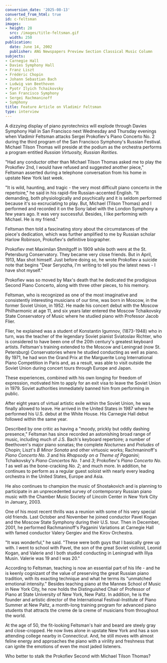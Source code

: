 ```yaml
---
conversion_date: '2025-08-13'
converted_from_html: true
id: c-feltsman
images:
- height: 28
  src: /images/title-feltsman.gif
  width: 250
publication:
  date: June 14, 2002
  publisher: ANG Newspapers Preview Section Classical Music Column
subjects:
- Carnegie Hall
- Davies Symphony Hall
- Franz Liszt
- Frédéric Chopin
- Johann Sebastian Bach
- Ludwig van Beethoven
- Pyotr Ilyich Tchaikovsky
- San Francisco Symphony
- Sergei Rachmaninoff
- Symphony
title: Feature Article on Vladimir Feltsman
type: interview
---
```



A dizzying display of piano pyrotechnics will explode through Davies Symphony Hall in San Francisco next Wednesday and Thursday evenings when Vladimir Feltsman attacks Sergei Prokofiev's Piano Concerto No. 2 during the third program of the San Francisco Symphony's Russian Festival. Michael Tilson Thomas will preside at the podium as the orchestra performs a program entitled *Russian Virtuosity, Russian Rarities.*

"Had any conductor other than Michael Tilson Thomas asked me to play the Prokofiev 2nd, I would have refused and suggested another piece," Feltsman asserted during a telephone conversation from his home in upstate New York last week.

"It is wild, haunting, and tragic - the very most difficult piano concerto in the repertoire," he said in his rapid-fire Russian-accented English. "It demanding, both physiologically and psychically and it is seldom performed because it's so excruciating to play. But, Michael (Tilson Thomas) and I performed and recorded it on the Sony label with the London Symphony a few years ago. It was very successful. Besides, I like performing with Michael. He is my friend."

Feltsman then told a fascinating story about the circumstances of the piece's dedication, which was further amplified to me by Russian scholar Harlow Robinson, Prokofiev's definitive biographer.

Prokofiev met Maximilan Shmitgoff in 1909 while both were at the St. Petersburg Conservatory. They became very close friends. But in April, 1913, Max shot himself. Just before doing so, he wrote Prokofiev a suicide note that begins "Dear Seryozha, I'm writing to tell you the latest news - I have shot myself."

Prokofiev was so moved by Max's death that he dedicated the prodigious Second Piano Concerto, along with three other pieces, to his memory.

Feltsman, who is recognized as one of the most imaginative and consistently interesting musicians of our time, was born in Moscow, in the former Soviet Union, in 1952. He made his concert debut with the Moscow Philharmonic at age 11, and six years later entered the Moscow Tchaikovsky State Conservatory of Music where he studied piano with Professor Jacob Flier.

Flier, he explained was a student of Konstantin Igumnov, (1873-1948) who in turn, was the teacher of the legendary Soviet pianist Sviatoslav Richter, who is considered to have been one of the 20th century's greatest keyboard artists. Feltsman's training extended to the Moscow and Leningrad (now St. Petersburg) Conservatories where he studied conducting as well as piano. By 1971, he had won the Grand Prix at the Marguerite Long International Piano Competition in Paris and, as a result, was able to visit outside the Soviet Union during concert tours through Europe and Japan.

These experiences, combined with his own longing for freedom of expression, motivated him to apply for an exit visa to leave the Soviet Union in 1979. Soviet authorities immediately banned him from performing in public.

After eight years of virtual artistic exile within the Soviet Union, he was finally allowed to leave. He arrived in the United States in 1987 where he performed his U.S. debut at the White House. His Carnegie Hall debut followed within the same year.

Described by one critic as having a "moody, prickly but oddly dashing presence," Feltsman has since recorded an astonishing broad range of music, including much of J.S. Bach's keyboard repertoire; a number of Beethoven's major piano sonatas; the complete *Nocturnes* and *Preludes* of Chopin; Liszt's *B Minor Sonata* and other virtuosic works; Rachmaninoff's *Piano Concerto No. 3* and his *Rhapsody on a Theme of Paganini*; Tchaikovsky's *Piano Concertos No. 1* and *3*; Prokofiev's *Piano Concerto No. 1* as well as the bone-cracking *No. 2*; and much more. In addition, he continues to perform as a regular guest soloist with nearly every leading orchestra in the United States, Europe and Asia.

He also continues to champion the music of Shostakovich and is planning to participate in an unprecedented survey of contemporary Russian piano music with the Chamber Music Society of Lincoln Center in New York City in January, 2003.

One of his most recent thrills was a reunion with some of his very special old friends. Last October and November he joined conductor Pavel Kogan and the Moscow State Symphony during their U.S. tour. Then in December, 2001, he performed Rachmaninoff's Paganini Variations at Carnegie Hall with famed conductor Valery Gergiev and the Kirov Orchestra.

"It was wonderful," he said. "These were both guys that I basically grew up with. I went to school with Pavel, the son of the great Soviet violinist, Leonid Kogan, and Valerie and I both studied conducting in Leningrad with Illya Musin. Valerie was 19 and I was 20."

According to Feltsman, teaching is now an essential part of his life - and he is keenly cognizant of the value of preserving the great Russian piano tradition, with its exacting technique and what he terms its "unmatched emotional intensity." Besides teaching piano at the Mannes School of Music in New York City, he now holds the Distinguished Chair of Professor of Piano at State University of New York, New Paltz. In addition, he is the founder and artistic director of the International Festival-Institute of Piano Summer at New Paltz, a month-long training program for advanced piano students that attracts the creme de la creme of musicians from throughout the world.

At the age of 50, the fit-looking Feltsman's hair and beard are steely gray and close-cropped. He now lives alone in upstate New York and has a son attending college nearby in Connecticut. And, he still moves with almost feline energy and approaches the piano with a virility and freshness that can ignite the emotions of even the most jaded listeners.

Who better to stalk the Prokofiev Second with Michael Tilson Thomas?

